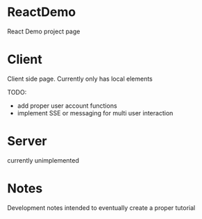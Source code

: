 # ReactDemo
React Demo project page

# Client

Client side page. Currently only has local elements

TODO:
- add proper user account functions
- implement SSE or messaging for multi user interaction

# Server

currently unimplemented

# Notes
Development notes intended to eventually create a proper tutorial
